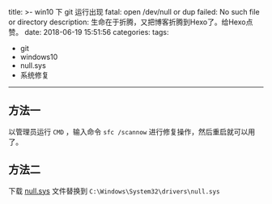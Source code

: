 title: >-
  win10 下 git 运行出现 fatal: open /dev/null or dup failed: No such file or
  directory
description: 生命在于折腾，又把博客折腾到Hexo了。给Hexo点赞。
date: 2018-06-19 15:51:56
categories:
tags: 
 - git
 - windows10
 - null.sys
 - 系统修复
---
## 方法一

以管理员运行 `CMD` ，输入命令 `sfc /scannow` 进行修复操作，然后重启就可以用了。

## 方法二

下载 [null.sys](/file/null.rar) 文件替换到 `C:\Windows\System32\drivers\null.sys`
